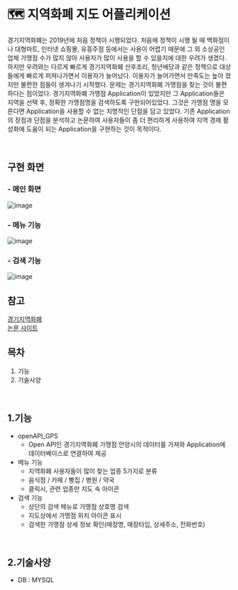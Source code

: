 #  🗺 지역화폐 지도 어플리케이션
경기지역화폐는 2019년에 처음 정책이 시행되었다. 처음에 정책이 시행 될 때 백화점이나 대형마트, 인터넷 쇼핑몰, 유흥주점 등에서는 사용이 어렵기 때문에 그 외 소상공인 업체 가맹점 수가 많지 않아 사용자가 많이 사용을 할 수 있을지에 대한 우려가 생겼다. 하지만 우려와는 다르게 빠르게 경기지역화폐 산후조리, 청년배당과 같은  정책으로 대상들에게 빠르게 퍼져나가면서 이용자가 늘어났다. 이용자가 늘어가면서 만족도는 높아 졌지만 불편한 점들이 생겨나기 시작했다. 문제는 경기지역화폐 가맹점을 찾는 것이 불편하다는 점이었다. 경기지역화폐 가맹점 Application이 있었지만 그 Application들은 지역을 선택 후, 정확한 가맹점명을 검색하도록 구현되어있었다. 그것은 가맹점 명을 모른다면 Application을 사용할 수 없는 치명적인 단점을 담고 있었다. 기존 Application의 장점과 단점을 분석하고 논문하여 사용자들이 좀 더 편리하게 사용하여 지역 경제 활성화에 도움이 되는 Application을 구현하는 것이 목적이다.

<br/>

## 구현 화면
### - 메인 화면
![image](https://user-images.githubusercontent.com/58923654/91039523-aeec2700-e647-11ea-92c0-de1a197919ea.png)
<br/>

### - 메뉴 기능
![image](https://user-images.githubusercontent.com/58923654/91039598-cc20f580-e647-11ea-9b17-b4d27b00fea8.png)
<br/>

### - 검색 기능
![image](https://user-images.githubusercontent.com/58923654/91039675-f377c280-e647-11ea-8645-b534c75b59bb.png)
<br/>

## 참고
[경기지역화폐](http://www.gmoney.or.kr/)<br/>
[논문 사이트](https://www.data.go.kr/)
<br/>

## 목차
1. 기능
2. 기술사양
<br/>

## 1.기능

* openAPI_GPS
  - Open API인 경기지역화폐 가맹점 안양시의 데이터를 가져와 Application에 데이터베이스로 연결하여 제공
* 메뉴 기능
  - 지역화폐 사용자들이 많이 찾는 업종 5가지로 분류  
  - 음식점 / 카페 / 빵집 / 병원 / 약국
  - 클릭시, 관련 업종만 지도 속 아이콘
* 검색 기능
  - 상단의 검색 메뉴로 가맹점 상호명 검색
  - 지도상에서 가맹점 위치 아이콘 표시
  - 검색한 가맹점 상세 정보 확인(매장명, 매장타입, 상세주소, 전화번호)

</br>

## 2.기술사양
 - DB : MYSQL

